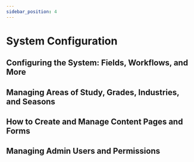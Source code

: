 ```yaml
---
sidebar_position: 4
---
```


# System Configuration

## Configuring the System: Fields, Workflows, and More
## Managing Areas of Study, Grades, Industries, and Seasons
## How to Create and Manage Content Pages and Forms
## Managing Admin Users and Permissions